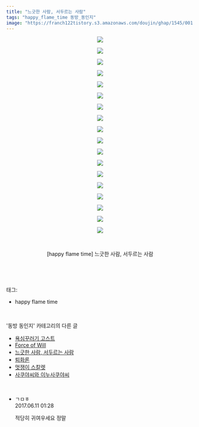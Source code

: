 ```yaml
---
title: "느긋한 사람, 서두르는 사람"
tags: "happy_flame_time 동방_동인지"
image: "https://franch122tistory.s3.amazonaws.com/doujin/ghap/1545/001.jpg"
---
```

<div class="article">
<p style="text-align: center; clear: none; float: none;"><img src="{{ site.imgserver8 }}/ghap/1545/001.jpg"/></p>
<p style="text-align: center; clear: none; float: none;"><img src="{{ site.imgserver8 }}/ghap/1545/002.jpg"/></p>
<p style="text-align: center; clear: none; float: none;"><img src="{{ site.imgserver8 }}/ghap/1545/003.jpg"/></p>
<p style="text-align: center; clear: none; float: none;"><img src="{{ site.imgserver8 }}/ghap/1545/004.jpg"/></p>
<p style="text-align: center; clear: none; float: none;"><img src="{{ site.imgserver8 }}/ghap/1545/005.jpg"/></p>
<p style="text-align: center; clear: none; float: none;"><img src="{{ site.imgserver8 }}/ghap/1545/006.jpg"/></p>
<p style="text-align: center; clear: none; float: none;"><img src="{{ site.imgserver8 }}/ghap/1545/007.jpg"/></p>
<p style="text-align: center; clear: none; float: none;"><img src="{{ site.imgserver8 }}/ghap/1545/008.jpg"/></p>
<p style="text-align: center; clear: none; float: none;"><img src="{{ site.imgserver8 }}/ghap/1545/009.jpg"/></p>
<p style="text-align: center; clear: none; float: none;"><img src="{{ site.imgserver8 }}/ghap/1545/010.jpg"/></p>
<p style="text-align: center; clear: none; float: none;"><img src="{{ site.imgserver8 }}/ghap/1545/011.jpg"/></p>
<p style="text-align: center; clear: none; float: none;"><img src="{{ site.imgserver8 }}/ghap/1545/012.jpg"/></p>
<p style="text-align: center; clear: none; float: none;"><img src="{{ site.imgserver8 }}/ghap/1545/013.jpg"/></p>
<p style="text-align: center; clear: none; float: none;"><img src="{{ site.imgserver8 }}/ghap/1545/014.jpg"/></p>
<p style="text-align: center; clear: none; float: none;"><img src="{{ site.imgserver8 }}/ghap/1545/015.jpg"/></p>
<p style="text-align: center; clear: none; float: none;"><img src="{{ site.imgserver8 }}/ghap/1545/016.jpg"/></p>
<p style="text-align: center; clear: none; float: none;"><img src="{{ site.imgserver8 }}/ghap/1545/017.jpg"/></p>
<p style="text-align: center; clear: none; float: none;"><img src="{{ site.imgserver8 }}/ghap/1545/018.jpg"/></p>
<p style="text-align: center; clear: none; float: none;"><br/></p>
<p style="text-align: center; clear: none; float: none;">[happy flame time] 느긋한 사람, 서두르는 사람</p>
<p><br/></p>
</div><br/>
<div class="tagTrail">
<p>태그: </p>
<ul>
<li>happy flame time</li>
</ul>
</div><br/>
<div class="another">
<p>'동방 동인지' 카테고리의 다른 글</p>
<ul>
<li><a href="/ghap_1547">욕심꾸러기 고스트</a></li>
<li><a href="/ghap_1546">Force of Will</a></li>
<li><a href="/ghap_1545">느긋한 사람, 서두르는 사람</a></li>
<li><a href="/ghap_1544">퇴화론</a></li>
<li><a href="/ghap_1543">멋쟁이 스칼렛</a></li>
<li><a href="/ghap_1542">사쿠야씨와 이누사쿠야씨</a></li>
</ul>
</div><br/>
<div class="cb_module cb_fluid">
<div class="cb_wrt cb_profile">
<div class="comment">
<ul>
<li class="cb_thumb_off" id="comment15010326">
<div class="cb_comment_area">
<div class="cb_info_area">
<div class="cb_section">
<span class="cb_nick_name">ㄱㅁㅎ</span>
</div>
<div class="cb_section">
<span class="cb_date">2017.06.11 01:28 </span>
</div>
</div>
<div class="cb_dsc_comment">
<p class="cb_dsc">
											적당히 귀여우세요 정말
										</p>
</div>
</div></li>
</ul>
</div>
</div><!-- commentList close -->
</div><br/>
